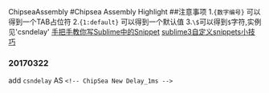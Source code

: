  ChipseaAssembly
 #Chipsea Assembly Highlight
 ##注意事项
 	1.`{数字编号}` 可以得到一个TAB占位符
	2.`{1:default}` 可以得到一个默认值
	3.`\$`可以得到`$`字符,实例见'csndelay'
	[手把手教你写Sublime中的Snippet](http://www.jianshu.com/p/356bd7b2ea8e)
	[sublime3自定义snippets小技巧](https://segmentfault.com/a/1190000002598116)
 ### 20170322
  add `csndelay` AS `<!-- ChipSea New Delay_1ms -->`
